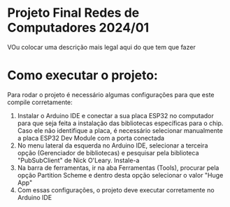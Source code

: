 # Projeto Final Redes de Computadores 2024/01

VOu colocar uma descrição mais legal aqui do que tem que fazer

# Como executar o projeto:
Para rodar o projeto é necessário algumas configurações para que este compile corretamente:
<ol>
  <li>Instalar o Arduino IDE e conectar a sua placa ESP32 no computador para que seja feita a instalação das bibliotecas específicas para o chip. Caso ele não identifique a placa, é necessário selecionar manualmente a placa ESP32 Dev Module com a porta conectada</li>
  <li>No menu lateral da esquerda no Arduino IDE, selecionar a terceira opção (Gerenciador de bibliotecas) e pesquisar pela biblioteca "PubSubClient" de Nick O'Leary. Instale-a</li>
  <li>Na barra de ferramentas, ir na aba Ferramentas (Tools), procurar pela opção Partition Scheme e dentro desta opção selecionar o valor "Huge App"</li>
  <li>Com essas configurações, o projeto deve executar corretamente no Arduino IDE</li>
</ol>
